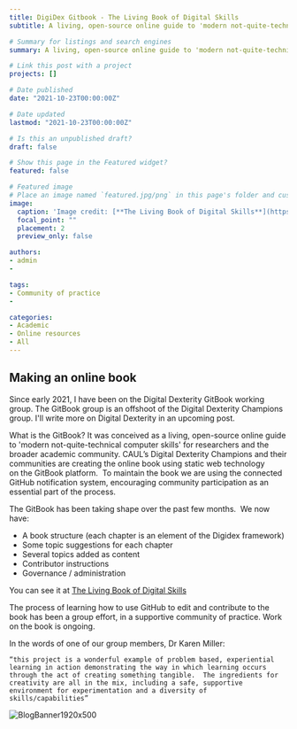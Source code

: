 ```yaml
---
title: DigiDex Gitbook - The Living Book of Digital Skills
subtitle: A living, open-source online guide to 'modern not-quite-technical computer skills' for researchers and the broader academic community.

# Summary for listings and search engines
summary: A living, open-source online guide to 'modern not-quite-technical computer skills' for researchers and the broader academic community.

# Link this post with a project
projects: []

# Date published
date: "2021-10-23T00:00:00Z"

# Date updated
lastmod: "2021-10-23T00:00:00Z"

# Is this an unpublished draft?
draft: false

# Show this page in the Featured widget?
featured: false

# Featured image
# Place an image named `featured.jpg/png` in this page's folder and customize its options here.
image:
  caption: 'Image credit: [**The Living Book of Digital Skills**](https://app.gitbook.com/@aarnet/s/digital-skills-gitbook-1/)'
  focal_point: ""
  placement: 2
  preview_only: false

authors:
- admin
-

tags:
- Community of practice
- 

categories:
- Academic
- Online resources
- All
---
```


## Making an online book

Since early 2021, I have been on the Digital Dexterity GitBook working group. The GitBook group is an offshoot of the Digital Dexterity Champions group. I'll write more on Digital Dexterity in an upcoming post.

What is the GitBook? It was conceived as a living, open-source online guide to 'modern not-quite-technical computer skills' for researchers and the broader academic community.
CAUL’s Digital Dexterity Champions and their communities are creating the online book using static web technology on the GitBook platform. 
To maintain the book we are using the connected GitHub notification system, encouraging community participation as an essential part of the process.

The GitBook has been taking shape over the past few months.  We now have:

- A book structure (each chapter is an element of the Digidex framework) 
- Some topic suggestions for each chapter
- Several topics added as content
- Contributor instructions 
- Governance / administration 

You can see it at [The Living Book of Digital Skills](https://app.gitbook.com/@aarnet/s/digital-skills-gitbook-1/)

The process of learning how to use GitHub to edit and contribute to the book has been a group effort, in a supportive community of practice.
Work on the book is ongoing. 

In the words of one of our group members, Dr Karen Miller:
```
“this project is a wonderful example of problem based, experiential learning in action demonstrating the way in which learning occurs through the act of creating something tangible.  The ingredients for creativity are all in the mix, including a safe, supportive environment for experimentation and a diversity of skills/capabilities”
```
![BlogBanner1920x500](https://user-images.githubusercontent.com/92902219/138574556-7a80ab45-32fd-4724-899d-b5d676665306.jpg)



